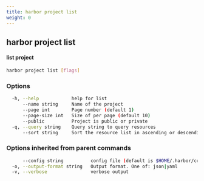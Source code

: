 ```yaml
---
title: harbor project list
weight: 0
---
```

## harbor project list

#### list project

```sh
harbor project list [flags]
```

### Options

```sh
  -h, --help            help for list
      --name string     Name of the project
      --page int        Page number (default 1)
      --page-size int   Size of per page (default 10)
      --public          Project is public or private
  -q, --query string    Query string to query resources
      --sort string     Sort the resource list in ascending or descending order
```

### Options inherited from parent commands

```sh
      --config string          config file (default is $HOME/.harbor/config.yaml) (default "/home/user/.harbor/config.yaml")
  -o, --output-format string   Output format. One of: json|yaml
  -v, --verbose                verbose output
```

